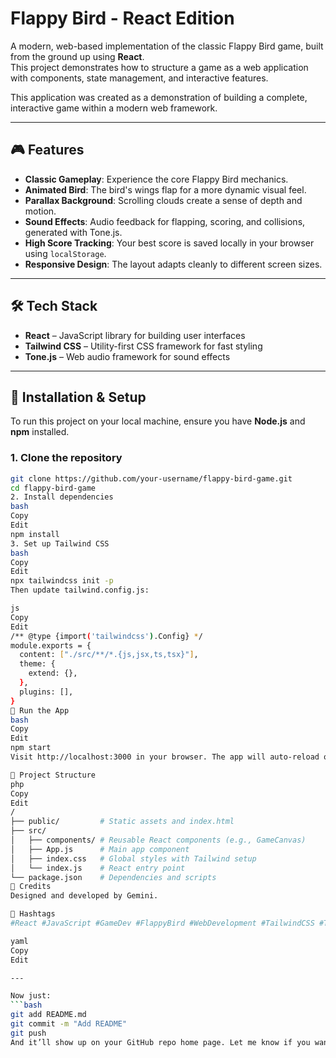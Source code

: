 # Flappy Bird - React Edition

A modern, web-based implementation of the classic Flappy Bird game, built from the ground up using **React**.  
This project demonstrates how to structure a game as a web application with components, state management, and interactive features.

This application was created as a demonstration of building a complete, interactive game within a modern web framework.

---

## 🎮 Features

- **Classic Gameplay**: Experience the core Flappy Bird mechanics.
- **Animated Bird**: The bird's wings flap for a more dynamic visual feel.
- **Parallax Background**: Scrolling clouds create a sense of depth and motion.
- **Sound Effects**: Audio feedback for flapping, scoring, and collisions, generated with Tone.js.
- **High Score Tracking**: Your best score is saved locally in your browser using `localStorage`.
- **Responsive Design**: The layout adapts cleanly to different screen sizes.

---

## 🛠 Tech Stack

- **React** – JavaScript library for building user interfaces
- **Tailwind CSS** – Utility-first CSS framework for fast styling
- **Tone.js** – Web audio framework for sound effects

---

## 🚀 Installation & Setup

To run this project on your local machine, ensure you have **Node.js** and **npm** installed.

### 1. Clone the repository

```bash
git clone https://github.com/your-username/flappy-bird-game.git
cd flappy-bird-game
2. Install dependencies
bash
Copy
Edit
npm install
3. Set up Tailwind CSS
bash
Copy
Edit
npx tailwindcss init -p
Then update tailwind.config.js:

js
Copy
Edit
/** @type {import('tailwindcss').Config} */
module.exports = {
  content: ["./src/**/*.{js,jsx,ts,tsx}"],
  theme: {
    extend: {},
  },
  plugins: [],
}
🧪 Run the App
bash
Copy
Edit
npm start
Visit http://localhost:3000 in your browser. The app will auto-reload on changes.

📁 Project Structure
php
Copy
Edit
/
├── public/         # Static assets and index.html
├── src/
│   ├── components/ # Reusable React components (e.g., GameCanvas)
│   ├── App.js      # Main app component
│   ├── index.css   # Global styles with Tailwind setup
│   └── index.js    # React entry point
└── package.json    # Dependencies and scripts
🙌 Credits
Designed and developed by Gemini.

🔖 Hashtags
#React #JavaScript #GameDev #FlappyBird #WebDevelopment #TailwindCSS #ToneJS #CreateReactApp

yaml
Copy
Edit

---

Now just:
```bash
git add README.md
git commit -m "Add README"
git push
And it’ll show up on your GitHub repo home page. Let me know if you want badges, a live link, or a GIF preview added!
